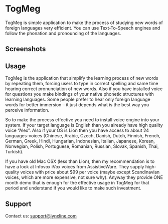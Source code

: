 # TogMeg
TogMeg is simple application to make the process of studying new words of foreign languages very efficient. You can use Text-To-Speech engines and follow the phonation and pronouncing of the languages.

## Screenshots
 


## Usage
TogMeg is the application that simplify the learning process of new words by repeating them, forcing users to type in correct spelling and same time hearing correct pronunciation of new words. Also if you have installed voice for questions you make bindings of your native phonetic structures with learning languages. Some people prefer to hear only foreign language  words for better immersion – it just depends what is the best way you perceive information.

So to make the process effective you need to install voice engine into your system. If your target language is English than you already have high quality voice “Alex”. Also if your OS is Lion then you have access to about 24 languages-voices (Chinese, Arabic, Czech, Danish, Dutch, Finnish, French, German, Greek, Hindi, Hungarian, Indonesian, Italian, Japanese, Korean, Norwegian, Polish, Portuguese, Romanian, Russian, Slovak, Spanish, Thai, Turkish).

If you have old Mac OSX (less than Lion), then my recommendation is to have a look at Infovox iVox voices from AssistiveWare. They supply high-quality voices with price  about $99 per voice (maybe except Scandinavian voices, which are more expensive, not sure why). Anyway they provide ONE month demo that is enough for the effective usage in TogMeg for that period and understand if you would like to make such investment.

## Support
Contact us: support@lynxline.com
